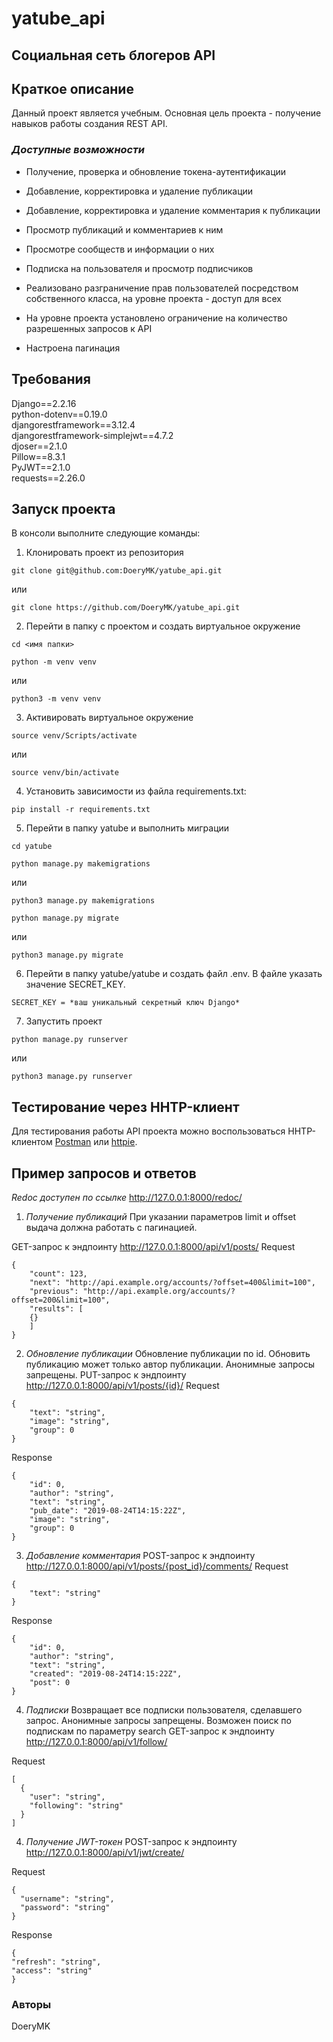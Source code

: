 # yatube_api

## Социальная сеть блогеров API

## **Краткое описание**
Данный проект является учебным. 
Основная цель проекта - получение навыков работы создания REST API.

### _Доступные возможности_

* Получение, проверка и обновление токена-аутентификации
* Добавление, корректировка и удаление публикации
* Добавление, корректировка и удаление комментария к публикации
* Просмотр публикаций и комментариев к ним
* Просмотре сообществ и информации о них
* Подписка на пользователя и просмотр подписчиков

* Реализовано разграничение прав пользователей посредством собственного класса, на уровне проекта - доступ для всех
* На уровне проекта установлено ограничение на количество разрешенных запросов к API
* Настроена пагинация

## **Требования**

Django==2.2.16  
python-dotenv==0.19.0  
djangorestframework==3.12.4  
djangorestframework-simplejwt==4.7.2  
djoser==2.1.0  
Pillow==8.3.1  
PyJWT==2.1.0  
requests==2.26.0  

## **Запуск проекта**

В консоли выполните следующие команды:

1. Клонировать проект из репозитория
```
git clone git@github.com:DoeryMK/yatube_api.git
```
или
```
git clone https://github.com/DoeryMK/yatube_api.git
```
2. Перейти в папку с проектом и создать виртуальное окружение
```
cd <имя папки>
```
```
python -m venv venv
```
или
```
python3 -m venv venv
```
3. Активировать виртуальное окружение
```
source venv/Scripts/activate
```
или
```
source venv/bin/activate
```
4. Установить зависимости из файла requirements.txt:
```
pip install -r requirements.txt
```
5. Перейти в папку yatube и выполнить миграции
```
cd yatube
```
```
python manage.py makemigrations
```
или 
```
python3 manage.py makemigrations
```
```
python manage.py migrate
```
или
```
python3 manage.py migrate
```
6. Перейти в папку yatube/yatube и создать файл .env. В файле указать значение SECRET_KEY. 
```
SECRET_KEY = *ваш уникальный секретный ключ Django*
```
7. Запустить проект
```
python manage.py runserver
```
или 
```
python3 manage.py runserver
```

## **Тестирование через HHTP-клиент**
Для тестирования работы API проекта можно воспользоваться HHTP-клиентом [Postman](https://www.postman.com) или [httpie](https://httpie.io). 
## **Пример запросов и ответов**

_Redoc доступен по ссылке_ http://127.0.0.1:8000/redoc/


1. *Получение публикаций* 
При указании параметров limit и offset выдача должна работать с пагинацией.

GET-запрос к эндпоинту http://127.0.0.1:8000/api/v1/posts/
Request
```
{
    "count": 123,
    "next": "http://api.example.org/accounts/?offset=400&limit=100",
    "previous": "http://api.example.org/accounts/?offset=200&limit=100",
    "results": [
    {}
    ]
}
```
2. *Обновление публикации* 
Обновление публикации по id. Обновить публикацию может только автор публикации. Анонимные запросы запрещены.
PUT-запрос к эндпоинту http://127.0.0.1:8000/api/v1/posts/{id}/
Request
```
{
    "text": "string",
    "image": "string",
    "group": 0
}
```
Response
```
{
    "id": 0,
    "author": "string",
    "text": "string",
    "pub_date": "2019-08-24T14:15:22Z",
    "image": "string",
    "group": 0
}
```
3. *Добавление комментария*
POST-запрос к эндпоинту http://127.0.0.1:8000/api/v1/posts/{post_id}/comments/
Request
```
{
    "text": "string"
}
```
Response
```
{
    "id": 0,
    "author": "string",
    "text": "string",
    "created": "2019-08-24T14:15:22Z",
    "post": 0
}
```
4. *Подписки*
Возвращает все подписки пользователя, сделавшего запрос. Анонимные запросы запрещены.
Возможен поиск по подпискам по параметру search
GET-запрос к эндпоинту http://127.0.0.1:8000/api/v1/follow/

Request
```
[
  {
    "user": "string",
    "following": "string"
  }
]
```
4. *Получение JWT-токен*
POST-запрос к эндпоинту http://127.0.0.1:8000/api/v1/jwt/create/

Request
```
{
  "username": "string",
  "password": "string"
}
```
Response
```
{
"refresh": "string",
"access": "string"
}
```

### Авторы

DoeryMK